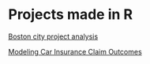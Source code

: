 # Projects made in R

[Boston city project analysis](https://drnursultan.github.io/Data-Analyses-with-R/Boston_project.html "Exploring housing data in Boston")

[Modeling Car Insurance Claim Outcomes](https://drnursultan.github.io/Data-Analyses-with-R/car_insurance_project.html "Predicting car insurance costs")
